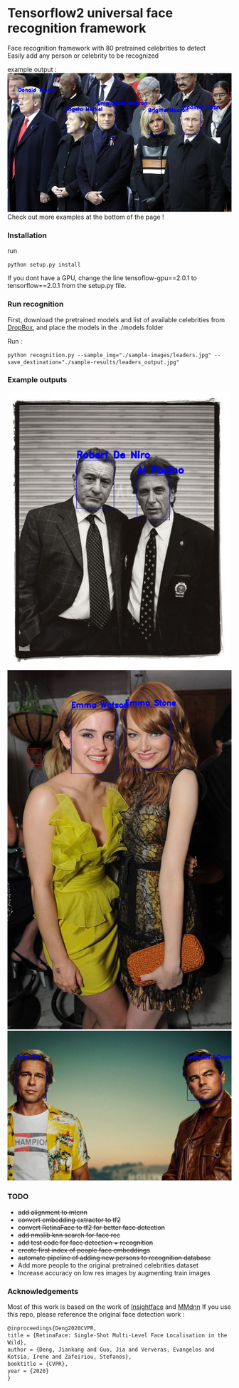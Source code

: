 # Tensorflow2 universal face recognition framework

Face recognition framework with 80 pretrained celebrities to detect  
Easily add any person or celebrity to be recognized

example output :
![testing on a leaders_photo](sample-results/leaders_output.jpg)   
Check out more examples at the bottom of the page !


### Installation
run
```angular2
python setup.py install
```
If you dont have a GPU, change the line tensoflow-gpu==2.0.1 to tensorflow==2.0.1 from the setup.py file.

### Run recognition
First, download the pretrained models and list of available celebrities from [DropBox](https://www.dropbox.com/sh/34vd1zmtsdch8ln/AABfP5l3ITZo5jzgvZaiZZ3ja?dl=0),
and place the models in the ./models folder

Run : 
```angular2
python recognition.py --sample_img="./sample-images/leaders.jpg" --save_destination="./sample-results/leaders_output.jpg"
```

### Example outputs
![testing on heat](sample-results/heat_output.jpg)
![testing on emmas](sample-results/emmas_output.jpg)
![testing on tarantino](sample-results/hollywood_output.jpg)


### TODO
* ~~add alignment to mtcnn~~
* ~~convert embedding extractor to tf2~~
* ~~convert RetinaFace to tf2 for better face detection~~
* ~~add nmslib knn search for face rec~~
* ~~add test code for face detection + recognition~~ 
* ~~create first index of people face embeddings~~
* ~~automate pipeline of adding new persons to recognition database~~
* Add more people to the original pretrained celebrities dataset
* Increase accuracy on low res images by augmenting train images

### Acknowledgements
Most of this work is based on the work of [Insightface](https://github.com/deepinsight/insightface#512-d-feature-embedding) and [MMdnn](https://github.com/microsoft/MMdnn)
If you use this repo, please reference the original face detection work :

```  
@inproceedings{Deng2020CVPR,
title = {RetinaFace: Single-Shot Multi-Level Face Localisation in the Wild},
author = {Deng, Jiankang and Guo, Jia and Ververas, Evangelos and Kotsia, Irene and Zafeiriou, Stefanos},
booktitle = {CVPR},
year = {2020}
}
```

